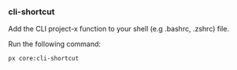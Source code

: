 
### cli-shortcut
Add the CLI project-x function to your shell (e.g .bashrc, .zshrc) file.
   
   Run the following command:
   
    px core:cli-shortcut
